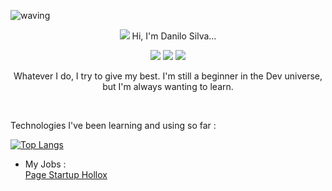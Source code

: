 ![waving](https://capsule-render.vercel.app/api?type=waving&height=150&fontAlign=80&fontAlignY=40&color=gradient)
<p align="center">
<img src="https://ezgif.com/images/loadcat.gif"/>
Hi, I'm Danilo Silva... 
<p  align="center">
<a href="https://www.linkedin.com/in/danilo-silva-628671b3/"><img src="https://img.shields.io/badge/-Danilo%20Silva-blue?style=flat-square&logo=Linkedin&logoColor=white&link=hhttps://www.linkedin.com/in/danilo-silva-628671b3/" /></a>  
<img src="https://visitor-badge.laobi.icu/badge?page_id=sia2602"/>
<img src="https://img.shields.io/github/followers/sia2602?style=social"/>  
</p>   
</p>  

<p align="center">
Whatever I do, I try to give my best. I'm still a beginner in the Dev universe, but I'm always wanting to learn.
</p>  
 
<br> 

Technologies I've been learning and using so far :

[![Top Langs](https://github-readme-stats.vercel.app/api/top-langs/?username=SIA2602&layout=compact&langs_count=6&hide=css,php)](https://github.com/SIA2602)
    
- My Jobs : <br />
  <a href="https://www.hollox.com.br/">Page Startup Hollox</a> 
